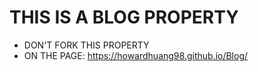 # THIS IS A BLOG PROPERTY
 * DON'T FORK  THIS PROPERTY  
 * ON THE PAGE: https://howardhuang98.github.io/Blog/


